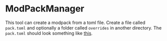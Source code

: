 # ModPackManager

This tool can create a modpack from a toml file. Create a file called `pack.toml` and optionally a folder called `overrides` in another directory. The `pack.toml` should look something like [this](./example.toml).